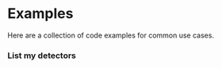 # Examples

Here are a collection of code examples for common use cases.

### List my detectors

```Python


```

###